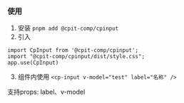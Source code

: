 ### 使用

1. 安装 `pnpm add @cpit-comp/cpinput`
2. 引入
```
import CpInput from '@cpit-comp/cpinput';
import "@cpit-comp/cpinput/dist/style.css";
app.use(CpInput)
```
3. 组件内使用 `<cp-input v-model="test" label="名称" />`

支持props: label、v-model